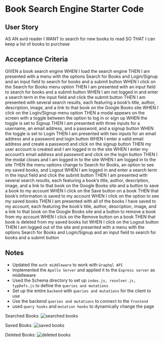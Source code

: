 # Book Search Engine Starter Code

## User Story
AS AN avid reader
I WANT to search for new books to read
SO THAT I can keep a list of books to purchase

## Acceptance Criteria
GIVEN a book search engine
WHEN I load the search engine
THEN I am presented with a menu with the options Search for Books and Login/Signup and an input field to search for books and a submit button
WHEN I click on the Search for Books menu option
THEN I am presented with an input field to search for books and a submit button
WHEN I am not logged in and enter a search term in the input field and click the submit button
THEN I am presented with several search results, each featuring a book’s title, author, description, image, and a link to that book on the Google Books site
WHEN I click on the Login/Signup menu option
THEN a modal appears on the screen with a toggle between the option to log in or sign up
WHEN the toggle is set to Signup
THEN I am presented with three inputs for a username, an email address, and a password, and a signup button
WHEN the toggle is set to Login
THEN I am presented with two inputs for an email address and a password and login button
WHEN I enter a valid email address and create a password and click on the signup button
THEN my user account is created and I am logged in to the site
WHEN I enter my account’s email address and password and click on the login button
THEN I the modal closes and I am logged in to the site
WHEN I am logged in to the site
THEN the menu options change to Search for Books, an option to see my saved books, and Logout
WHEN I am logged in and enter a search term in the input field and click the submit button
THEN I am presented with several search results, each featuring a book’s title, author, description, image, and a link to that book on the Google Books site and a button to save a book to my account
WHEN I click on the Save button on a book
THEN that book’s information is saved to my account
WHEN I click on the option to see my saved books
THEN I am presented with all of the books I have saved to my account, each featuring the book’s title, author, description, image, and a link to that book on the Google Books site and a button to remove a book from my account
WHEN I click on the Remove button on a book
THEN that book is deleted from my saved books list
WHEN I click on the Logout button
THEN I am logged out of the site and presented with a menu with the options Search for Books and Login/Signup and an input field to search for books and a submit button


## Notes
- Updated the `auth middleware` to work with `Graphql API`
- Implemented the `Apollo Server` and applied it to the `Express server` as middleware
- Used the Schema directory to set up `index.js, resolver.js, typDefs.js` to define the `queries and mutations`
- Set up the entire `backend` with `queries and mutations` for the client to use
- Use the backend `queries and mutations` to connect to the `frontend`
- used `query hooks` and `mutation hooks` to dynamically change the page

Searched Books:
![searched books](https://user-images.githubusercontent.com/104086686/194729515-673ce03f-2a84-45a0-ba96-cbaff4f56ed2.png)

Saved Books:
![saved books](https://user-images.githubusercontent.com/104086686/194729524-eebf9816-b19e-4f12-b232-b4d00e047b31.png)


Deleted Books:
![deleted books](https://user-images.githubusercontent.com/104086686/194729528-fb45a17e-1b4e-4cd2-b3d0-b81c0d3e5e2e.png)


